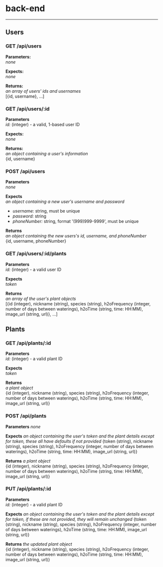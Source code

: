 # back-end
______________________________________
## Users

### GET /api/users
**Parameters:**  
_none_

**Expects:**  
_none_

**Returns:**  
_an array of users' ids and usernames_  
[{id, username}, ...]


### GET /api/users/:id
**Parameters**  
_id:_ (integer) - a valid, 1-based user ID

**Expects:**  
_none_

**Returns:**  
_an object containing a user's information_  
{id, username}


### POST /api/users
**Parameters**  
_none_

**Expects**  
_an object containing a new user's username and password_
* _username:_ string, must be unique
* _password:_ string
* _phoneNumber:_ string, format '(999)999-9999', must be unique

**Returns**  
_an object containing the new users's id, username, and phoneNumber_  
{id, username, phoneNumber}

### GET /api/users/:id/plants
**Parameters**  
_id:_ (integer) - a valid user ID

**Expects**  
_token_

**Returns**  
_an array of the user's plant objects_  
[{id (integer), nickname (string), species (string), h2oFrequency (integer, number of days between waterings), h2oTime (string, time: HH:MM), image_url (string, url)}, ...]


## Plants

### GET /api/plants/:id
**Parameters**  
_id:_ (integer) - a valid plant ID

**Expects**  
_token_

**Returns**  
_a plant object_  
{id (integer), nickname (string), species (string), h2oFrequency (integer, number of days between waterings), h2oTime (string, time: HH:MM), image_url (string, url)}

### POST /api/plants
**Parameters**
_none_

**Expects**
_an object containing the user's token and the plant details_
_except for token, these all have defaults if not provided_
{token (string), nickname (string), species (string), h2oFrequency (integer, number of days between waterings), h2oTime (string, time: HH:MM), image_url (string, url)}

**Returns**
_a plant object_  
{id (integer), nickname (string), species (string), h2oFrequency (integer, number of days between waterings), h2oTime (string, time: HH:MM), image_url (string, url)}

### PUT /api/plants/:id
**Parameters**  
_id:_ (integer) - a valid plant ID

**Expects**
_an object containing the user's token and the plant details_
_except for token, if these are not provided, they will remain unchanged_
{token (string), nickname (string), species (string), h2oFrequency (integer, number of days between waterings), h2oTime (string, time: HH:MM), image_url (string, url)}

**Returns**
_the updated plant object_  
{id (integer), nickname (string), species (string), h2oFrequency (integer, number of days between waterings), h2oTime (string, time: HH:MM), image_url (string, url)}
